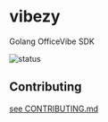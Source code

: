 # vibezy
Golang OfficeVibe SDK

![status](https://github.com/dwalker-va/vibezy/workflows/Go/badge.svg)

## Contributing
[see CONTRIBUTING.md](CONTRIBUTING.md)
